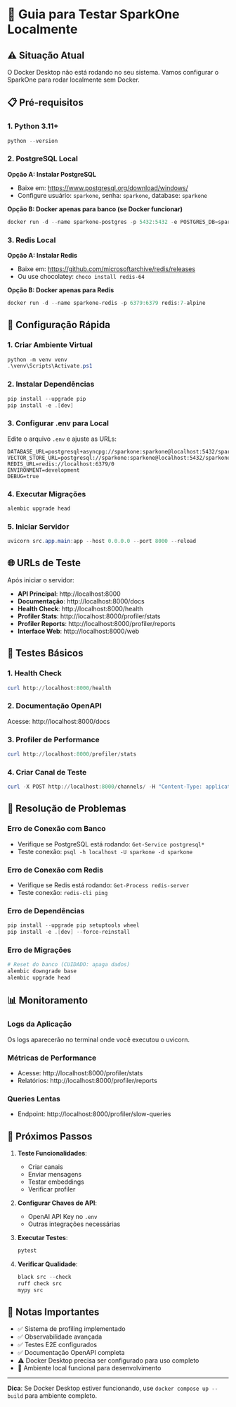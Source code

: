 # 🚀 Guia para Testar SparkOne Localmente

## ⚠️ Situação Atual
O Docker Desktop não está rodando no seu sistema. Vamos configurar o SparkOne para rodar localmente sem Docker.

## 📋 Pré-requisitos

### 1. Python 3.11+
```powershell
python --version
```

### 2. PostgreSQL Local
**Opção A: Instalar PostgreSQL**
- Baixe em: https://www.postgresql.org/download/windows/
- Configure usuário: `sparkone`, senha: `sparkone`, database: `sparkone`

**Opção B: Docker apenas para banco (se Docker funcionar)**
```powershell
docker run -d --name sparkone-postgres -p 5432:5432 -e POSTGRES_DB=sparkone -e POSTGRES_USER=sparkone -e POSTGRES_PASSWORD=sparkone postgres:15
```

### 3. Redis Local
**Opção A: Instalar Redis**
- Baixe em: https://github.com/microsoftarchive/redis/releases
- Ou use chocolatey: `choco install redis-64`

**Opção B: Docker apenas para Redis**
```powershell
docker run -d --name sparkone-redis -p 6379:6379 redis:7-alpine
```

## 🔧 Configuração Rápida

### 1. Criar Ambiente Virtual
```powershell
python -m venv venv
.\venv\Scripts\Activate.ps1
```

### 2. Instalar Dependências
```powershell
pip install --upgrade pip
pip install -e .[dev]
```

### 3. Configurar .env para Local
Edite o arquivo `.env` e ajuste as URLs:
```env
DATABASE_URL=postgresql+asyncpg://sparkone:sparkone@localhost:5432/sparkone
VECTOR_STORE_URL=postgresql://sparkone:sparkone@localhost:5432/sparkone
REDIS_URL=redis://localhost:6379/0
ENVIRONMENT=development
DEBUG=true
```

### 4. Executar Migrações
```powershell
alembic upgrade head
```

### 5. Iniciar Servidor
```powershell
uvicorn src.app.main:app --host 0.0.0.0 --port 8000 --reload
```

## 🌐 URLs de Teste

Após iniciar o servidor:

- **API Principal**: http://localhost:8000
- **Documentação**: http://localhost:8000/docs
- **Health Check**: http://localhost:8000/health
- **Profiler Stats**: http://localhost:8000/profiler/stats
- **Profiler Reports**: http://localhost:8000/profiler/reports
- **Interface Web**: http://localhost:8000/web

## 🧪 Testes Básicos

### 1. Health Check
```powershell
curl http://localhost:8000/health
```

### 2. Documentação OpenAPI
Acesse: http://localhost:8000/docs

### 3. Profiler de Performance
```powershell
curl http://localhost:8000/profiler/stats
```

### 4. Criar Canal de Teste
```powershell
curl -X POST http://localhost:8000/channels/ -H "Content-Type: application/json" -d '{"name": "teste", "description": "Canal de teste"}'
```

## 🐛 Resolução de Problemas

### Erro de Conexão com Banco
- Verifique se PostgreSQL está rodando: `Get-Service postgresql*`
- Teste conexão: `psql -h localhost -U sparkone -d sparkone`

### Erro de Conexão com Redis
- Verifique se Redis está rodando: `Get-Process redis-server`
- Teste conexão: `redis-cli ping`

### Erro de Dependências
```powershell
pip install --upgrade pip setuptools wheel
pip install -e .[dev] --force-reinstall
```

### Erro de Migrações
```powershell
# Reset do banco (CUIDADO: apaga dados)
alembic downgrade base
alembic upgrade head
```

## 📊 Monitoramento

### Logs da Aplicação
Os logs aparecerão no terminal onde você executou o uvicorn.

### Métricas de Performance
- Acesse: http://localhost:8000/profiler/stats
- Relatórios: http://localhost:8000/profiler/reports

### Queries Lentas
- Endpoint: http://localhost:8000/profiler/slow-queries

## 🚀 Próximos Passos

1. **Teste Funcionalidades**:
   - Criar canais
   - Enviar mensagens
   - Testar embeddings
   - Verificar profiler

2. **Configurar Chaves de API**:
   - OpenAI API Key no `.env`
   - Outras integrações necessárias

3. **Executar Testes**:
   ```powershell
   pytest
   ```

4. **Verificar Qualidade**:
   ```powershell
   black src --check
   ruff check src
   mypy src
   ```

## 📝 Notas Importantes

- ✅ Sistema de profiling implementado
- ✅ Observabilidade avançada
- ✅ Testes E2E configurados
- ✅ Documentação OpenAPI completa
- ⚠️ Docker Desktop precisa ser configurado para uso completo
- 🔧 Ambiente local funcional para desenvolvimento

---

**Dica**: Se Docker Desktop estiver funcionando, use `docker compose up --build` para ambiente completo.